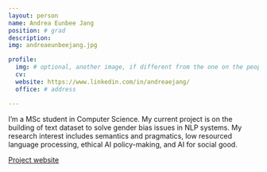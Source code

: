 ```yaml
---
layout: person
name: Andrea Eunbee Jang
position: # grad
description:
img: andreaeunbeejang.jpg

profile:
  img: # optional, another image, if different from the one on the people page
  cv:
  website: https://www.linkedin.com/in/andreaejang/
  office: # address

---
```


I’m a MSc student in Computer Science. My current project is on the building of text dataset to solve gender bias issues in NLP systems. My research interest includes semantics and pragmatics, low resourced language processing, ethical AI policy-making, and AI for social good.

<a href="http://www.biaslyai.com" target="_blank">Project website</a>
